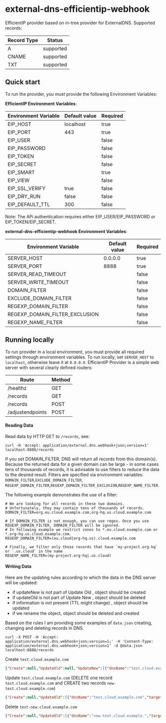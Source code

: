 # external-dns-efficientip-webhook

EfficientIP provider based on in-tree provider for ExternalDNS. Supported records:

| Record Type | Status     |
|-------------|------------|
| A           | supported  |
| CNAME       | supported  |
| TXT         | supported  |


## Quick start

To run the provider, you must provide the following Environment Variables:

**EfficientIP Environment Variables**:

| Environment Variable   | Default value | Required |
|------------------------|---------------|----------|
| EIP_HOST               | localhost     | true     |
| EIP_PORT               | 443           | true     |   
| EIP_USER               |               | false    |
| EIP_PASSWORD           |               | false    |
| EIP_TOKEN              |               | false    |
| EIP_SECRET             |               | false    |
| EIP_SMART              |               | true     |
| EIP_VIEW               |               | false    |
| EIP_SSL_VERIFY         | true          | false    |
| EIP_DRY_RUN            | false         | false    |
| EIP_DEFAULT_TTL        | 300           | false    |

Note: The APi authentication requires either EIP_USER/EIP_PASSWORD or EIP_TOKEN/EIP_SECRET.

**external-dns-efficientip-webhook Environment Variables**:

| Environment Variable           | Default value | Required |
|--------------------------------|---------------|----------|
| SERVER_HOST                    | 0.0.0.0       | true     |
| SERVER_PORT                    | 8888          | true     |   
| SERVER_READ_TIMEOUT            |               | false    |
| SERVER_WRITE_TIMEOUT           |               | false    |
| DOMAIN_FILTER                  |               | false    |
| EXCLUDE_DOMAIN_FILTER          |               | false    |
| REGEXP_DOMAIN_FILTER           |               | false    |
| REGEXP_DOMAIN_FILTER_EXCLUSION |               | false    |
| REGEXP_NAME_FILTER             |               | false    |


## Running locally

To run provider in a local environment, you must provide all required settings through environment variables.
To run locally, set `SERVER_HOST` to `localhost`, otherwise leave it at `0.0.0.0`.
EfficientIP Provider is a simple web server with several clearly defined routers:

| Route            | Method |
|------------------|--------|
| /healthz         | GET    |
| /records         | GET    |
| /records         | POST   |
| /adjustendpoints | POST   |

#### Reading Data
Read data by HTTP GET to `/records`, see:
```shell
curl -H 'Accept: application/external.dns.webhook+json;version=1' localhost:8888/records
```
If you set DOMAIN_FILTER, DNS will return all records from this domain(s). Because the returned data for a given
domain can be large - in some cases tens of thousands of records, it is advisable to use filters to reduce the 
data to the desired result. Filters are specified via environment variables: `DOMAIN_FILTER`,`EXCLUDE_DOMAIN_FILTER`,
`REGEXP_DOMAIN_FILTER`,`REGEXP_DOMAIN_FILTER_EXCLUSION`,`REGEXP_NAME_FILTER`.

The following example demonstrates the use of a filter:
```shell
# We are looking for all records in these two domains. 
# Unfortunately, they may contain tens of thousands of records.
DOMAIN_FILTER=org.eu.cloud.example.com,org-hq.us.cloud.example.com

# If DOMAIN_FILTER is not enough, you can use regex. Once you use REGEXP_DOMAIN_FILTER, DOMAIN_FILTER will be ignored.
# In following example we restrict zones to *.eu.cloud.example.com or *.org-hq.us.cloud.example.com.
REGEXP_DOMAIN_FILTER=(eu.cloud|org-hq.us).cloud.example.com

# Finally, we filter only those records that have `my-project.org-hq` or `.us.cloud` in the name
REGEXP_NAME_FILTER=(my-project.org-hq|.us.cloud)
```

#### Writing Data

Here are the updating rules according to which the data in the DNS server will be updated:

- if updateNew is not part of Update Old , object should be created
- if updateOld is not part of Update New , object should be deleted
- if information is not present (TTL might change) , object should be updated
- if we rename the object, object should be deleted and created


Based on the rules I am providing some examples of `data.json` creating, changing and deleting records in DNS.

```shell
curl -X POST -H 'Accept: application/external.dns.webhook+json;version=1;' -H 'Content-Type: application/external.dns.webhook+json;version=1' -d @data.json localhost:8888/records
```

Create `test.cloud.example.com`
```json
{"Create":null,"UpdateOld":null,"UpdateNew":[{"dnsName":"test.cloud.example.com","targets":["1.3.2.1"],"recordType":"A","recordTTL":300}],"Delete":null}
```

Update `test.cloud.example.com` (DELETE one record `test.cloud.example.com` and CREATE two records `new-test.cloud.example.com`)
```json
{"Create":null,"UpdateOld":[{"dnsName":"test.cloud.example.com","targets":["1.3.2.1"],"recordType":"A","recordTTL":300}],"UpdateNew":[{"dnsName":"new-test.cloud.example.com","targets":["1.2.3.4","4.3.2.1"],"recordType":"A","recordTTL":300}],"Delete":null}
```

Delete `test-new.cloud.example.com`
```json
{"Create":null,"UpdateOld":[{"dnsName":"new-test.cloud.example.","targets":["1.2.3.4","4.3.2.1"],"recordType":"A","recordTTL":300}],"UpdateNew":null,"Delete":null}
```
